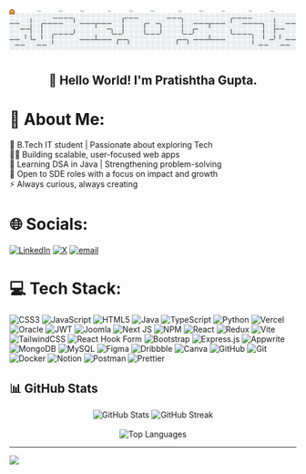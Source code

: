 <picture>
  <source media="(prefers-color-scheme: dark)" srcset="https://raw.githubusercontent.com/prits1/prits1/output/pacman-contribution-graph-dark.svg">
  <source media="(prefers-color-scheme: light)" srcset="https://raw.githubusercontent.com/prits1/prits1/output/pacman-contribution-graph.svg">
  <img alt="pacman contribution graph" src="https://raw.githubusercontent.com/prits1/prits1/output/pacman-contribution-graph.svg">
</picture>

###

<div align="center">
  <h2>👋 Hello World! I'm Pratishtha Gupta.</h2>
</div>


# 💫 About Me:
🔭 B.Tech IT student | Passionate about exploring Tech  <br>👩‍💻 Building scalable, user-focused web apps  <br>🌱 Learning DSA in Java | Strengthening problem-solving  <br>🤝 Open to SDE roles with a focus on impact and growth  <br>⚡ Always curious, always creating<be>

# 🌐︎ Socials:
[![LinkedIn](https://img.shields.io/badge/LinkedIn-%230077B5.svg?logo=linkedin&logoColor=white)](https://linkedin.com/in/pratishtha-gupta-8a8b29250) [![X](https://img.shields.io/badge/X-black.svg?logo=X&logoColor=white)](https://x.com/Pratishtha92065) [![email](https://img.shields.io/badge/Email-D14836?logo=gmail&logoColor=white)](mailto:gpratishtha505@gmail.com) 

# 💻 Tech Stack:
![CSS3](https://img.shields.io/badge/css3-%231572B6.svg?style=flat&logo=css3&logoColor=white) ![JavaScript](https://img.shields.io/badge/javascript-%23323330.svg?style=flat&logo=javascript&logoColor=%23F7DF1E) ![HTML5](https://img.shields.io/badge/html5-%23E34F26.svg?style=flat&logo=html5&logoColor=white) ![Java](https://img.shields.io/badge/java-%23ED8B00.svg?style=flat&logo=openjdk&logoColor=white) ![TypeScript](https://img.shields.io/badge/typescript-%23007ACC.svg?style=flat&logo=typescript&logoColor=white) ![Python](https://img.shields.io/badge/python-3670A0?style=flat&logo=python&logoColor=ffdd54) ![Vercel](https://img.shields.io/badge/vercel-%23000000.svg?style=flat&logo=vercel&logoColor=white) ![Oracle](https://img.shields.io/badge/Oracle-F80000?style=flat&logo=oracle&logoColor=white) ![JWT](https://img.shields.io/badge/JWT-black?style=flat&logo=JSON%20web%20tokens) ![Joomla](https://img.shields.io/badge/joomla-%235091CD.svg?style=flat&logo=joomla&logoColor=white) ![Next JS](https://img.shields.io/badge/Next-black?style=flat&logo=next.js&logoColor=white) ![NPM](https://img.shields.io/badge/NPM-%23CB3837.svg?style=flat&logo=npm&logoColor=white) ![React](https://img.shields.io/badge/react-%2320232a.svg?style=flat&logo=react&logoColor=%2361DAFB) ![Redux](https://img.shields.io/badge/redux-%23593d88.svg?style=flat&logo=redux&logoColor=white) ![Vite](https://img.shields.io/badge/vite-%23646CFF.svg?style=flat&logo=vite&logoColor=white) ![TailwindCSS](https://img.shields.io/badge/tailwindcss-%2338B2AC.svg?style=flat&logo=tailwind-css&logoColor=white) ![React Hook Form](https://img.shields.io/badge/React%20Hook%20Form-%23EC5990.svg?style=flat&logo=reacthookform&logoColor=white) ![Bootstrap](https://img.shields.io/badge/bootstrap-%238511FA.svg?style=flat&logo=bootstrap&logoColor=white) ![Express.js](https://img.shields.io/badge/express.js-%23404d59.svg?style=flat&logo=express&logoColor=%2361DAFB) ![Appwrite](https://img.shields.io/badge/Appwrite-%23FD366E.svg?style=flat&logo=appwrite&logoColor=white) ![MongoDB](https://img.shields.io/badge/MongoDB-%234ea94b.svg?style=flat&logo=mongodb&logoColor=white) ![MySQL](https://img.shields.io/badge/mysql-4479A1.svg?style=flat&logo=mysql&logoColor=white) ![Figma](https://img.shields.io/badge/figma-%23F24E1E.svg?style=flat&logo=figma&logoColor=white) ![Dribbble](https://img.shields.io/badge/Dribbble-EA4C89?style=flat&logo=dribbble&logoColor=white) ![Canva](https://img.shields.io/badge/Canva-%2300C4CC.svg?style=flat&logo=Canva&logoColor=white) ![GitHub](https://img.shields.io/badge/github-%23121011.svg?style=flat&logo=github&logoColor=white) ![Git](https://img.shields.io/badge/git-%23F05033.svg?style=flat&logo=git&logoColor=white) ![Docker](https://img.shields.io/badge/docker-%230db7ed.svg?style=flat&logo=docker&logoColor=white) ![Notion](https://img.shields.io/badge/Notion-%23000000.svg?style=flat&logo=notion&logoColor=white) ![Postman](https://img.shields.io/badge/Postman-FF6C37?style=flat&logo=postman&logoColor=white) ![Prettier](https://img.shields.io/badge/prettier-%23F7B93E.svg?style=flat&logo=prettier&logoColor=black)

## 📊 GitHub Stats

<div align="center">

  <img src="https://github-readme-stats.vercel.app/api?username=prits1&theme=dark&hide_border=false&include_all_commits=true&count_private=true" height="150" alt="GitHub Stats" />
  
  <img src="https://nirzak-streak-stats.vercel.app/?user=prits1&theme=dark&hide_border=false" height="150" alt="GitHub Streak" />
  
</div>

<br/>

<div align="center">

  <img src="https://github-readme-stats.vercel.app/api/top-langs/?username=prits1&theme=dark&hide_border=false&layout=compact" height="150" alt="Top Languages" />

</div>


---
[![](https://visitcount.itsvg.in/api?id=prits1&icon=0&color=0)](https://visitcount.itsvg.in)

<!-- Proudly created with GPRM ( https://gprm.itsvg.in ) -->
